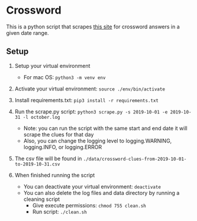 # Crossword

This is a python script that scrapes [this site](https://nyxcrossword.com/) for crossword answers in a given date range.

## Setup

1. Setup your virtual environment
    - For mac OS: `python3 -m venv env`

2. Activate your virtual environment: `source ./env/bin/activate`

3. Install requirements.txt: `pip3 install -r requirements.txt`

4. Run the scrape.py script: `python3 scrape.py -s 2019-10-01 -e 2019-10-31 -l october.log`
    - Note: you can run the script with the same start and end date it will scrape the clues for that day
    - Also, you can change the logging level to logging.WARNING, logging.INFO, or logging.ERROR

5. The csv file will be found in `./data/crossword-clues-from-2019-10-01-to-2019-10-31.csv`

6. When finished running the script
    - You can deactivate your virtual environment: `deactivate`
    - You can also delete the log files and data directory by running a cleaning script
        - Give execute permissions: `chmod 755 clean.sh`
        - Run script: `./clean.sh`
